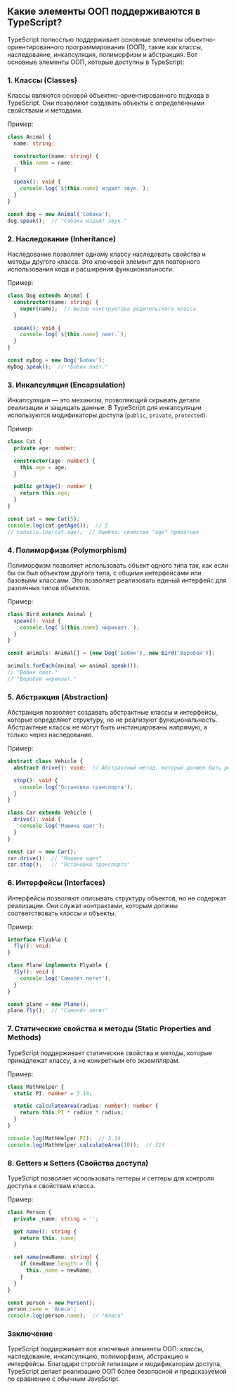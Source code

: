 ## Какие элементы ООП поддерживаются в TypeScript?

TypeScript полностью поддерживает основные элементы объектно-ориентированного программирования (ООП), такие как классы, наследование, инкапсуляция, полиморфизм и абстракция. Вот основные элементы ООП, которые доступны в TypeScript:

### 1. **Классы (Classes)**

Классы являются основой объектно-ориентированного подхода в TypeScript. Они позволяют создавать объекты с определёнными свойствами и методами.

Пример:
```typescript
class Animal {
  name: string;

  constructor(name: string) {
    this.name = name;
  }

  speak(): void {
    console.log(`${this.name} издаёт звук.`);
  }
}

const dog = new Animal('Собака');
dog.speak();  // "Собака издаёт звук."
```

### 2. **Наследование (Inheritance)**

Наследование позволяет одному классу наследовать свойства и методы другого класса. Это ключевой элемент для повторного использования кода и расширения функциональности.

Пример:
```typescript
class Dog extends Animal {
  constructor(name: string) {
    super(name);  // Вызов конструктора родительского класса
  }

  speak(): void {
    console.log(`${this.name} лает.`);
  }
}

const myDog = new Dog('Бобик');
myDog.speak();  // "Бобик лает."
```

### 3. **Инкапсуляция (Encapsulation)**

Инкапсуляция — это механизм, позволяющий скрывать детали реализации и защищать данные. В TypeScript для инкапсуляции используются модификаторы доступа (`public`, `private`, `protected`).

Пример:
```typescript
class Cat {
  private age: number;

  constructor(age: number) {
    this.age = age;
  }

  public getAge(): number {
    return this.age;
  }
}

const cat = new Cat(5);
console.log(cat.getAge());  // 5
// console.log(cat.age);  // Ошибка: свойство "age" приватное
```

### 4. **Полиморфизм (Polymorphism)**

Полиморфизм позволяет использовать объект одного типа так, как если бы он был объектом другого типа, с общими интерфейсами или базовыми классами. Это позволяет реализовать единый интерфейс для различных типов объектов.

Пример:
```typescript
class Bird extends Animal {
  speak(): void {
    console.log(`${this.name} чирикает.`);
  }
}

const animals: Animal[] = [new Dog('Бобик'), new Bird('Воробей')];

animals.forEach(animal => animal.speak());
// "Бобик лает."
// "Воробей чирикает."
```

### 5. **Абстракция (Abstraction)**

Абстракция позволяет создавать абстрактные классы и интерфейсы, которые определяют структуру, но не реализуют функциональность. Абстрактные классы не могут быть инстанцированы напрямую, а только через наследование.

Пример:
```typescript
abstract class Vehicle {
  abstract drive(): void;  // Абстрактный метод, который должен быть реализован в наследуемом классе

  stop(): void {
    console.log('Остановка транспорта');
  }
}

class Car extends Vehicle {
  drive(): void {
    console.log('Машина едет');
  }
}

const car = new Car();
car.drive();  // "Машина едет"
car.stop();   // "Остановка транспорта"
```

### 6. **Интерфейсы (Interfaces)**

Интерфейсы позволяют описывать структуру объектов, но не содержат реализации. Они служат контрактами, которым должны соответствовать классы и объекты.

Пример:
```typescript
interface Flyable {
  fly(): void;
}

class Plane implements Flyable {
  fly(): void {
    console.log('Самолёт летит');
  }
}

const plane = new Plane();
plane.fly();  // "Самолёт летит"
```

### 7. **Статические свойства и методы (Static Properties and Methods)**

TypeScript поддерживает статические свойства и методы, которые принадлежат классу, а не конкретным его экземплярам.

Пример:
```typescript
class MathHelper {
  static PI: number = 3.14;

  static calculateArea(radius: number): number {
    return this.PI * radius * radius;
  }
}

console.log(MathHelper.PI);  // 3.14
console.log(MathHelper.calculateArea(10));  // 314
```

### 8. **Getters и Setters (Свойства доступа)**

TypeScript позволяет использовать геттеры и сеттеры для контроля доступа к свойствам класса.

Пример:
```typescript
class Person {
  private _name: string = '';

  get name(): string {
    return this._name;
  }

  set name(newName: string) {
    if (newName.length > 0) {
      this._name = newName;
    }
  }
}

const person = new Person();
person.name = 'Алиса';
console.log(person.name);  // "Алиса"
```

### Заключение

TypeScript поддерживает все ключевые элементы ООП: классы, наследование, инкапсуляцию, полиморфизм, абстракцию и интерфейсы. Благодаря строгой типизации и модификаторам доступа, TypeScript делает реализацию ООП более безопасной и предсказуемой по сравнению с обычным JavaScript.